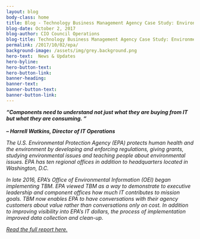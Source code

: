 ```yaml
---
layout: blog
body-class: home
title: Blog - Technology Business Management Agency Case Study: Environmental Protection Agency (EPA)
blog-date: October 2, 2017
blog-author: CIO Council Operations	
blog-title: Technology Business Management Agency Case Study: Environmental Protection Agency (EPA)
permalink: /2017/10/02/epa/
background-image: /assets/img/grey.background.png
hero-text:  News & Updates
hero-byline:
hero-button-text: 
hero-button-link: 
banner-heading: 
banner-text: 
banner-button-text: 
banner-button-link: 
---
```

<b><I>
“Components need to understand not just what they are buying from IT but what they are consuming. “
<BR><BR>
– Harrell Watkins, Director of IT Operations
</b>
 

The U.S. Environmental Protection Agency (EPA) protects human health and the environment by developing and enforcing regulations, giving grants, studying environmental issues and teaching people about environmental issues. EPA has ten regional offices in addition to headquarters located in Washington, D.C.

In late 2016, EPA’s Office of Environmental Information (OEI) began implementing TBM. EPA viewed TBM as a way to demonstrate to executive leadership and component offices how much IT contributes to mission goals. TBM now enables EPA to have conversations with their agency customers about value rather than conversations only on cost. In addition to improving visibility into EPA’s IT dollars, the process of implementation improved data collection and clean-up.

<A HREF="https://s3.amazonaws.com/sitesusa/wp-content/uploads/sites/1151/2017/10/TBM-EPA-Case-Study.pdf">Read the full report here.</A>
